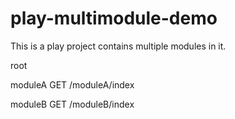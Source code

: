 # play-multimodule-demo
This is a play project contains multiple modules in it.

root

moduleA         GET /moduleA/index

moduleB         GET /moduleB/index
